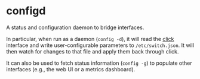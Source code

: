 # configd

A status and configuration daemon to bridge interfaces.

In particular, when run as a daemon (`config -d`), it will read the
[click](../click/) interface and write user-configurable parameters to
`/etc/switch.json`. It will then watch for changes to that file and apply them
back through click.

It can also be used to fetch status information (`config -g`) to populate other
interfaces (e.g., the web UI or a metrics dashboard).
